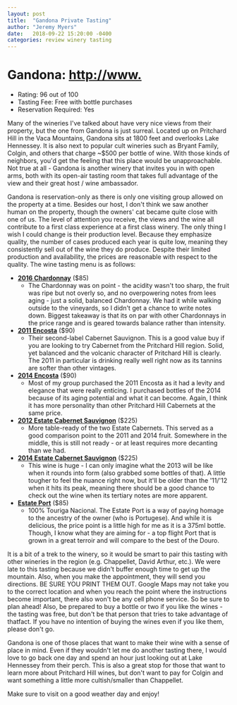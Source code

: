 ```yaml
---
layout: post
title:  "Gandona Private Tasting"
author: "Jeremy Myers"
date:   2018-09-22 15:20:00 -0400
categories: review winery tasting
---
```

# **Gandona**: <http://www.>
* Rating: 96 out of 100
* Tasting Fee: Free with bottle purchases
* Reservation Required: Yes

Many of the wineries I've talked about have very nice views from their property, but the one from Gandona is just surreal.  Located up on Pritchard Hill in the Vaca Mountains, Gandona sits at 1800 feet and overlooks Lake Hennessey.  It is also next to popular cult wineries such as Bryant Family, Colgin, and others that charge ~$500 per bottle of wine.  With those kinds of neighbors, you'd get the feeling that this place would be unapproachable.  Not true at all - Gandona is another winery that invites you in with open arms, both with its open-air tasting room that takes full advantage of the view and their great host / wine ambassador.

Gandona is reservation-only as there is only one visiting group allowed on the property at a time.  Besides our host, I don't think we saw another human on the property, though the owners' cat became quite close with one of us.  The level of attention you receive, the views and the wine all contribute to a first class experience at a first class winery.  The only thing I wish I could change is their production level.  Because they emphasize quality, the number of cases produced each year is quite low, meaning they consistently sell out of the wine they do produce.  Despite their limited production and availability, the prices are reasonable with respect to the quality.  The wine tasting menu is as follows:

* [**2016 Chardonnay**](https://) ($85)
  * The Chardonnay was on point - the acidity wasn't too sharp, the fruit was ripe but not overly so, and no overpowering notes from lees aging - just a solid, balanced Chardonnay.  We had it while walking outside to the vineyards, so I didn't get a chance to write notes down.  Biggest takeaway is that its on par with other Chardonnays in the price range and is geared towards balance rather than intensity. 
* [**2011 Encosta**]() ($90)
  * Their second-label Cabernet Sauvignon.  This is a good value buy if you are looking to try Cabernet from the Pritchard Hill region.  Solid, yet balanced and the volcanic character of Pritchard Hill is clearly.  The 2011 in particular is drinking really well right now as its tannins are softer than other vintages.
* [**2014 Encosta**]() ($90)
  * Most of my group purchased the 2011 Encosta as it had a levity and elegance that were really enticing.  I purchased bottles of the 2014 because of its aging potential and what it can become.  Again, I think it has more personality than other Pritchard Hill Cabernets at the same price.
* [**2012 Estate Cabernet Sauvignon**]() ($225)
  * More table-ready of the two Estate Cabernets.  This served as a good comparison point to the 2011 and 2014 fruit.  Somewhere in the middle, this is still not ready - or at least requires more decanting than we had.
* [**2014 Estate Cabernet Sauvignon**]() ($225)
  * This wine is huge - I can only imagine what the 2013 will be like when it rounds into form (also grabbed some bottles of that).  A little tougher to feel the nuance right now, but it'll be older than the '11/'12 when it hits its peak, meaning there should be a good chance to check out the wine when its tertiary notes are more apparent.  
* [**Estate Port**]() ($85)
  * 100% Touriga Nacional.  The Estate Port is a way of paying homage to the ancestry of the owner (who is Portugese).  And while it is delicious, the price point is a little high for me as it is a 375ml bottle.  Though, I know what they are aiming for - a top flight Port that is grown in a great terroir and will compare to the best of the Douro.  

It is a bit of a trek to the winery, so it would be smart to pair this tasting with other wineries in the region (e.g. Chappellet, David Arthur, etc.).  We were late to this tasting because we didn't buffer enough time to get up the mountain.  Also, when you make the appointment, they will send you directions.  BE SURE YOU PRINT THEM OUT.  Google Maps may not take you to the correct location and when you reach the point where the instructions become important, there also won't be any cell phone service.  So be sure to plan ahead!  Also, be prepared to buy a bottle or two if you like the wines - the tasting was free, but don't be that person that tries to take advantage of thatfact.  If you have no intention of buying the wines even if you like them, please don't go.  

Gandona is one of those places that want to make their wine with a sense of place in mind.  Even if they wouldn't let me do another tasting there, I would love to go back one day and spend an hour just looking out at Lake Hennessey from their perch.  This is also a great stop for those that want to learn more about Pritchard Hill wines, but don't want to pay for Colgin and want something a little more cultish/smaller than Chappellet.  

Make sure to visit on a good weather day and enjoy!
